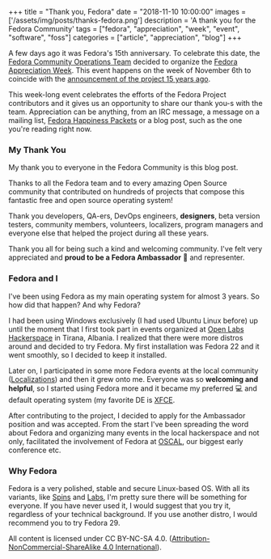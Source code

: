 +++
title = "Thank you, Fedora"
date = "2018-11-10 10:00:00"
images = ['/assets/img/posts/thanks-fedora.png']
description = 'A thank you for the Fedora Community'
tags = ["fedora", "appreciation", "week", "event", "software", "foss"]
categories = ["article", "appreciation", "blog"]
+++

A few days ago it was Fedora's 15th anniversary. To celebrate this date, the [Fedora Community Operations Team](https://docs.fedoraproject.org/en-US/commops/) decided to organize the [Fedora Appreciation Week](https://docs.fedoraproject.org/en-US/commops/appreciation-week/). This event happens on the week of November 6th to coincide with the [announcement of the project 15 years ago](https://www.redhat.com/archives/fedora-announce-list/2003-November/msg00000.html).

This week-long event celebrates the efforts of the Fedora Project contributors and it gives us an opportunity to share our thank you-s with the team. Appreciation can be anything, from an IRC message, a message on a mailing list, [Fedora Happiness Packets](https://happinesspackets.fedorainfracloud.org/) or a blog post, such as the one you're reading right now.

### My Thank You

My thank you to everyone in the Fedora Community is this blog post.

Thanks to all the Fedora team and to every amazing Open Source community that contributed on hundreds of projects that compose this fantastic free and open source operating system!

Thank you developers, QA-ers, DevOps engineers, **designers**, beta version testers, community members, volunteers, localizers, program managers and everyone else that helped the project during all these years.

Thank you all for being such a kind and welcoming community. I've felt very appreciated and **proud to be a Fedora Ambassador** 🎉 and representer.

### Fedora and I

I've been using Fedora as my main operating system for almost 3 years. So how did that happen? And why Fedora?

I had been using Windows exclusively (I had used Ubuntu Linux before) up until the moment that I first took part in events organized at [Open Labs Hackerspace](https://openlabs.cc) in Tirana, Albania. I realized that there were more distros around and decided to try Fedora. My first installation was Fedora 22 and it went smoothly, so I decided to keep it installed.

Later on, I participated in some more Fedora events at the local community ([Localizations](https://communityblog.fedoraproject.org/fedora-translation-sprint-5-days-50-members-20-thousand-words/)) and then it grew onto me. Everyone was so **welcoming and helpful**, so I started using Fedora more and it became my preferred 💻 and default operating system (my favorite DE is [XFCE](https://spins.fedoraproject.org/xfce).

After contributing to the project, I decided to apply for the Ambassador position and was accepted. From the start I've been spreading the word about Fedora and organizing many events in the local hackerspace and not only, facilitated the involvement of Fedora at [OSCAL](https://oscal.openlabs.cc), our biggest early conference etc.

### Why Fedora

Fedora is a very polished, stable and secure Linux-based OS. With all its variants, like [Spins](https://spins.fedoraproject.org) and [Labs](https://labs.fedoraproject.org), I'm pretty sure there will be something for everyone. If you have never used it, I would suggest that you try it, regardless of your technical background. If you use another distro, I would recommend you to try Fedora 29.

All content is licensed under CC BY-NC-SA 4.0. ([Attribution-NonCommercial-ShareAlike 4.0 International](https://creativecommons.org/licenses/by-nc-sa/4.0/)).
